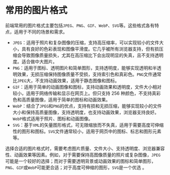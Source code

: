 # 常用的图片格式

前端常用的图片格式主要包括`JPEG`、`PNG`、`GIF`、`WebP`、`SVG`等。这些格式各有特点，适用于不同的场景和需求。

- `JPEG‌`：适用于照片和复杂图像的压缩，支持高压缩率，可以实现较小的文件大小，具有良好的色彩表现和图像平滑度。它几乎被所有浏览器支持，但有损压缩会导致图像质量损失，尤其在高压缩比下会出现明显的失真，且不支持透明度。适合做中大图片。
- ‌`PNG‌`：适用于图标、透明图片和简单图形，支持透明度，能够实现透明和半透明效果，无损压缩保持图像质量不受损，支持索引色和真彩色。`PNG`文件通常比`JPEG`大，不支持动画效果，适用于静态图像和图标。
- `GIF‌`：适用于简单的动画图像和图标，支持动画效果和透明度，文件大小相对较小，适用于网络传输和显示在网页上。但只支持 256 种颜色，不支持真彩色和高质量图像，适用于简单的图标和动画效果。
- `WebP‌`：结合了`JPEG`和`PNG`的优点，支持有损和无损压缩，能够实现较小的文件大小和保持高质量图像，支持透明度，也支持动画效果，浏览器支持良好。`WebP`格式适用于照片、图标和动画图像。
- `SVG‌`：基于`XML`的矢量图形格式，可无限缩放而不失真，适用于需要高度可伸缩性的图形和图标。`SVG`文件通常较小，适用于网页中的图标、标志和图形元素等。

选择合适的图片格式时，需要考虑图片质量、文件大小、支持透明度、浏览器兼容性、动画效果等因素。例如，对于需要保持高图像质量的照片或复杂图像，`JPEG`可能是一个较好的选择；而对于需要透明背景或动画效果的图标和简单图形，`PNG`、`GIF`或`WebP`可能更合适；对于高度可伸缩的图形，`SVG`是一个优选 ‌。
